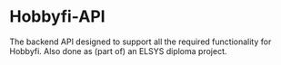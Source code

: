 # Hobbyfi-API
The backend API designed to support all the required functionality for Hobbyfi. Also done as (part of) an ELSYS diploma project.
